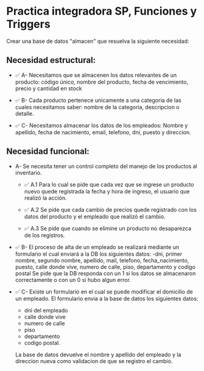 # Practica integradora SP, Funciones y Triggers

Crear una base de datos "almacen" que resuelva la siguiente necesidad:

## Necesidad estructural:

- ✅ A- Necesitamos que se almacenen los datos relevantes de un producto:
código único, nombre del producto, fecha de vencimiento, precio y cantidad en stock

- ✅ B- Cada producto pertenece unicamente a una categoria de las cuales necesitamos saber:
nombre de la categoria, descripcion o detalle.

- ✅ C- Necesitamos almacenar los datos de los empleados:
Nombre y apellido, fecha de nacimiento, email, telefono, dni, puesto y direccion.

## Necesidad funcional:

- A- Se necesita tener un control completo del manejo de los productos al inventario. 
  - ✅ A.1 Para lo cual se pide que cada vez que se ingrese un producto nuevo quede registrada la fecha y hora de ingreso, el usuario que realizó la acción.

  - ✅ A.2 Se pide que cada cambio de precios quede registrado con los datos del producto y el empleado que realizó el cambio.

  - ✅ A.3 Se pide que cuando se elimine un producto no desaparezca de los registros.

- ✅ B- El proceso de alta de un empleado se realizará mediante un formulario el cual enviará a la DB los siguientes datos:
-dni, primer nombre, segundo nombre, apellido, mail, telefono, fecha_nacimiento, puesto, calle donde vive, numero de calle, piso, departamento y codigo postal
Se pide que la DB responda con un 1 si los datos se almacenaron correctamente o con un 0 si hubo algun error.

- ✅ C- Existe un formulario en el cual se puede modificar el domicilio de un empleado.
El formulario envia a la base de datos los siguientes datos:
  - dni del empleado
  - calle donde vive
  - numero de calle
  - piso
  - departamento
  - codigo postal. 

  La base de datos devuelve el nombre y apellido del empleado y la direccion nueva como validacion de que se registro el cambio.